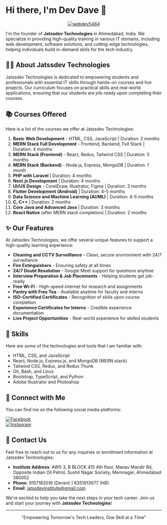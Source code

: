 # Hi there, I'm Dev Dave 👋

<p align="center"> 
  <a href="https://github.com/ryo-ma/github-profile-trophy">
    <img src="https://github-profile-trophy.vercel.app/?username=webdev5464&theme=darkhub" alt="webdev5464" />
  </a> 
</p>

I'm the founder of **Jatssdev Technologies** in Ahmedabad, India. We specialize in providing high-quality training in various IT domains, including web development, software solutions, and cutting-edge technologies, helping individuals build in-demand skills for the tech industry.

## 🧑‍💻 About Jatssdev Technologies

Jatssdev Technologies is dedicated to empowering students and professionals with essential IT skills through hands-on courses and live projects. Our curriculum focuses on practical skills and real-world applications, ensuring that our students are job-ready upon completing their courses.

## 📚 Courses Offered

Here is a list of the courses we offer at Jatssdev Technologies:

1. **Basic Web Development** - HTML, CSS, JavaScript | Duration: 2 months  
2. **MERN Stack Full Development** - Frontend, Backend, Full Stack | Duration: 4 months  
3. **MERN Stack (Frontend)** - React, Redux, Tailwind CSS | Duration: 3 months  
4. **MERN Stack (Backend)** - Node.js, Express, MongoDB | Duration: 1 month  
5. **PHP with Laravel** | Duration: 4 months  
6. **Next.js Development** | Duration: 4 months  
7. **UI/UX Design** - CorelDraw, Illustrator, Figma | Duration: 3 months  
8. **Flutter Development (Android)** | Duration: 4-5 months  
9. **Data Science and Machine Learning (AI/ML)** | Duration: 4-5 months  
10. **C, C++** | Duration: 2 months  
11. **Core Java and Advanced Java** | Duration: 3 months  
12. **React Native** (after MERN stack completion) | Duration: 2 months  

## ✨ Our Features

At Jatssdev Technologies, we offer several unique features to support a high-quality learning experience:

- **Cleaning and CCTV Surveillance** - Clean, secure environment with 24/7 surveillance  
- **Fire Extinguishers** - Ensuring safety at all times  
- **24/7 Doubt Resolution** - Google Meet support for questions anytime  
- **Interview Preparation & Job Placements** - Helping students get job-ready  
- **Free Wi-Fi** - High-speed internet for research and assignments  
- **Pantry with Free Tea** - Available anytime for faculty and interns  
- **ISO-Certified Certificates** - Recognition of skills upon course completion  
- **Experience Certificates for Interns** - Credible experience documentation  
- **Live Project Opportunities** - Real-world experience for skilled students  

## 🥇 Skills

Here are some of the technologies and tools that I am familiar with:

- HTML, CSS, and JavaScript  
- React, Node.js, Express.js, and MongoDB (MERN stack)  
- Tailwind CSS, Redux, and Redux Thunk  
- Git, Bash, and Linux  
- Bootstrap, TypeScript, and Python  
- Adobe Illustrator and Photoshop  

## 🤳 Connect with Me  

You can find me on the following social media platforms:  

[![Facebook](https://raw.githubusercontent.com/rahuldkjain/github-profile-readme-generator/master/src/images/icons/Social/facebook.svg)](https://www.facebook.com/dev.dave.1023/)  
[![Instagram](https://raw.githubusercontent.com/rahuldkjain/github-profile-readme-generator/master/src/images/icons/Social/instagram.svg)](https://instagram.com/mr.dev_dave)  

## 📌 Contact Us

Feel free to reach out to us for any inquiries or enrollment information at Jatssdev Technologies:

- **Institute Address**: AWS 3, B BLOCK 415 4th floor, Manav Mandir Rd, Opposite Indian Oil Petrol, Sushil Nagar Society, Memnagar, Ahmedabad 380052  
- **Phone**: 9157182016 (Deven) | 6351913677 (HR)  
- **Email**: jatssdevinstitute@gmail.com  

We're excited to help you take the next steps in your tech career. Join us and start your journey with **Jatssdev Technologies**!  

---

<p align="center">"Empowering Tomorrow's Tech Leaders, One Skill at a Time"</p>
